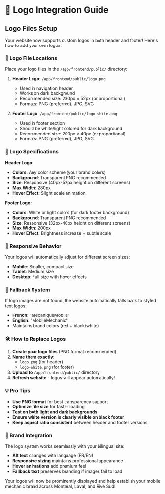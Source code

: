 # 🎨 Logo Integration Guide

## Logo Files Setup

Your website now supports custom logos in both header and footer! Here's how to add your own logos:

### 📁 Logo File Locations

Place your logo files in the `/app/frontend/public/` directory:

1. **Header Logo**: `/app/frontend/public/logo.png`
   - Used in navigation header
   - Works on dark background
   - Recommended size: 280px × 52px (or proportional)
   - Formats: PNG (preferred), JPG, SVG

2. **Footer Logo**: `/app/frontend/public/logo-white.png`
   - Used in footer section  
   - Should be white/light colored for dark background
   - Recommended size: 200px × 40px (or proportional)
   - Formats: PNG (preferred), JPG, SVG

### 🎯 Logo Specifications

**Header Logo:**
- **Colors**: Any color scheme (your brand colors)
- **Background**: Transparent PNG recommended
- **Size**: Responsive (40px-52px height on different screens)
- **Max Width**: 280px
- **Hover Effect**: Slight scale animation

**Footer Logo:**
- **Colors**: White or light colors (for dark footer background)
- **Background**: Transparent PNG recommended  
- **Size**: Responsive (32px-40px height on different screens)
- **Max Width**: 200px
- **Hover Effect**: Brightness increase + subtle scale

### 📱 Responsive Behavior

Your logos will automatically adjust for different screen sizes:
- **Mobile**: Smaller, compact size
- **Tablet**: Medium size
- **Desktop**: Full size with hover effects

### 🔄 Fallback System

If logo images are not found, the website automatically falls back to styled text logos:
- **French**: "MécaniqueMobile" 
- **English**: "MobileMechanic"
- Maintains brand colors (red + black/white)

### 🛠️ How to Replace Logos

1. **Create your logo files** (PNG format recommended)
2. **Name them exactly**:
   - `logo.png` (for header)
   - `logo-white.png` (for footer)
3. **Upload to** `/app/frontend/public/` directory
4. **Refresh website** - logos will appear automatically!

### 💡 Pro Tips

- **Use PNG format** for best transparency support
- **Optimize file size** for faster loading
- **Test on both light and dark backgrounds**
- **Ensure white version is clearly visible on black footer**
- **Keep aspect ratio consistent** between header and footer versions

### 🎨 Brand Integration

The logo system works seamlessly with your bilingual site:
- **Alt text** changes with language (FR/EN)
- **Responsive sizing** maintains professional appearance
- **Hover animations** add premium feel
- **Fallback text** preserves branding if images fail to load

Your logos will now be prominently displayed and help establish your mobile mechanic brand across Montreal, Laval, and Rive Sud!